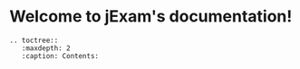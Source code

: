 <!-- jExam documentation master file, created by
   sphinx-quickstart on Sat Jun 20 16:01:32 2020.
   You can adapt this file completely to your liking, but it should at least
   contain the root `toctree` directive. -->

# Welcome to jExam's documentation!

```eval_rst
.. toctree::
   :maxdepth: 2
   :caption: Contents:
```
